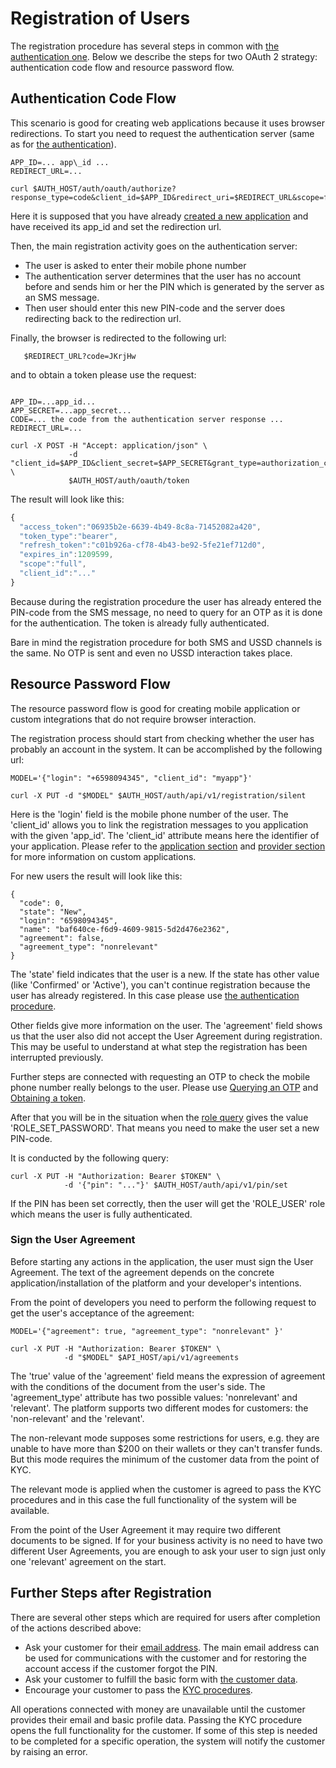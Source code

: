 # Registration of Users

The registration procedure has several steps in common with [the authentication one](./authentication.md).
Below we describe the steps for two OAuth 2 strategy: authentication code flow and resource password flow.

## Authentication Code Flow

This scenario is good for creating web applications because it uses browser redirections. To start you need
to request the authentication server (same as for [the authentication](./authentication.md)).

``` 
APP_ID=... app\_id ...
REDIRECT_URL=...

curl $AUTH_HOST/auth/oauth/authorize?response_type=code&client_id=$APP_ID&redirect_uri=$REDIRECT_URL&scope=full 
```

Here it is supposed that you have already [created a new application](./applications/applications.md) and have
received its app\_id and set the redirection url.

Then, the main registration activity goes on the authentication server:

* The user is asked to enter their mobile phone number
* The authentication server determines that the user has no account before and sends him or her the PIN 
which is generated by the server as an SMS message.
* Then user should enter this new PIN-code and the server does redirecting back to the redirection url.


Finally, the browser is redirected to the following url:
```
   $REDIRECT_URL?code=JKrjHw
```

and to obtain a token please use the request:
```

APP_ID=...app_id...
APP_SECRET=...app_secret...
CODE=... the code from the authentication server response ...
REDIRECT_URL=...

curl -X POST -H "Accept: application/json" \
             -d "client_id=$APP_ID&client_secret=$APP_SECRET&grant_type=authorization_code&code=$CODE&redirect_uri=$REDIRECT_URL" \
             $AUTH_HOST/auth/oauth/token
```

The result will look like this:
```javascript
{
  "access_token":"06935b2e-6639-4b49-8c8a-71452082a420",
  "token_type":"bearer",
  "refresh_token":"c01b926a-cf78-4b43-be92-5fe21ef712d0",
  "expires_in":1209599,
  "scope":"full",
  "client_id":"..."
}
```

Because during the registration procedure the user has already entered the PIN-code from the SMS message,
no need to query for an OTP as it is done for the authentication. The token is already fully authenticated.

Bare in mind the registration procedure for both SMS and USSD channels is the same. No OTP is sent and even
no USSD interaction takes place.


## Resource Password Flow

The resource password flow is good for creating mobile application or custom integrations that do not require
browser interaction.

The registration process should start from checking whether the user has probably an account in the system.
It can be accomplished by the following url:
```
MODEL='{"login": "+6598094345", "client_id": "myapp"}'

curl -X PUT -d "$MODEL" $AUTH_HOST/auth/api/v1/registration/silent
```

Here is the 'login' field is the mobile phone number of the user. The 'client_id' allows you to link the registration
messages to you application with the given 'app\_id'. The 'client\_id' attribute means here the identifier of
your application. Please refer to the [application section](./applications/applications.md) and [provider section](./models/provider.md)
for more information on custom applications.

For new users the result will look like this:
```
{
  "code": 0,
  "state": "New",
  "login": "6598094345",
  "name": "baf640ce-f6d9-4609-9815-5d2d476e2362",
  "agreement": false,
  "agreement_type": "nonrelevant"
}
```

The 'state' field indicates that the user is a new. If the state has other value (like 'Confirmed' or 'Active'),
you can't continue registration because the user has already registered. In this case please use 
[the authentication procedure](./authentication.md).

Other fields give more information on the user. The 'agreement' field shows us that the user also did not accept
the User Agreement during registration. This may be useful to understand at what step the registration has been
interrupted previously.

Further steps are connected with requesting an OTP to check the mobile phone number really belongs to the user.
Please use [Querying an OTP](./authentication.md#querying-an-otp) and [Obtaining a token](./authentication.md#obtaining-a-token).

After that you will be in the situation when the [role query](./authentication.md#check-user-roles) gives the
value 'ROLE_SET_PASSWORD'. That means you need to make the user set a new PIN-code. 

It is conducted by the following query:
```
curl -X PUT -H "Authorization: Bearer $TOKEN" \
            -d '{"pin": "..."}' $AUTH_HOST/auth/api/v1/pin/set
```

If the PIN has been set correctly, then the user will get the 'ROLE\_USER' role which means the user is
fully authenticated.


### Sign the User Agreement

Before starting any actions in the application, the user must sign the User Agreement. The text of the agreement
depends on the concrete application/installation of the platform and your developer's intentions.

From the point of developers you need to perform the following request to get the user's acceptance of
the agreement:
```
MODEL='{"agreement": true, "agreement_type": "nonrelevant" }'

curl -X PUT -H "Authorization: Bearer $TOKEN" \
            -d "$MODEL" $API_HOST/api/v1/agreements
```  

The 'true' value of the 'agreement' field means the expression of agreement with the conditions of the document
from the user's side. The 'agreement\_type' attribute has two possible values: 'nonrelevant' and 'relevant'. The platform
supports two different modes for customers: the 'non-relevant' and the 'relevant'.

The non-relevant mode supposes some restrictions for users, e.g. they are unable to have more than $200 on their
wallets or they can't transfer funds. But this mode requires the minimum of the customer data from the point of KYC.

The relevant mode is applied when the customer is agreed to pass the KYC procedures and in this case the full
functionality of the system will be available.

From the point of the User Agreement it may require two different documents to be signed. If for your
business activity is no need to have two different User Agreements, you are enough to ask your user to sign
just only one 'relevant' agreement on the start. 


## Further Steps after Registration

There are several other steps which are required for users after completion of the actions described above:

* Ask your customer for their [email address](./models/contact.md). The main email address can be used for
communications with the customer and for restoring the account access if the customer forgot the PIN.
* Ask your customer to fulfill the basic form with [the customer data](./profile/individuals.md).
* Encourage your customer to pass the [KYC procedures](./profile/individuals.md).

All operations connected with money are unavailable until the customer provides their email and basic
profile data. Passing the KYC procedure opens the full functionality for the customer. If some of this step is
needed to be completed for a specific operation, the system will notify the customer by raising an error.



